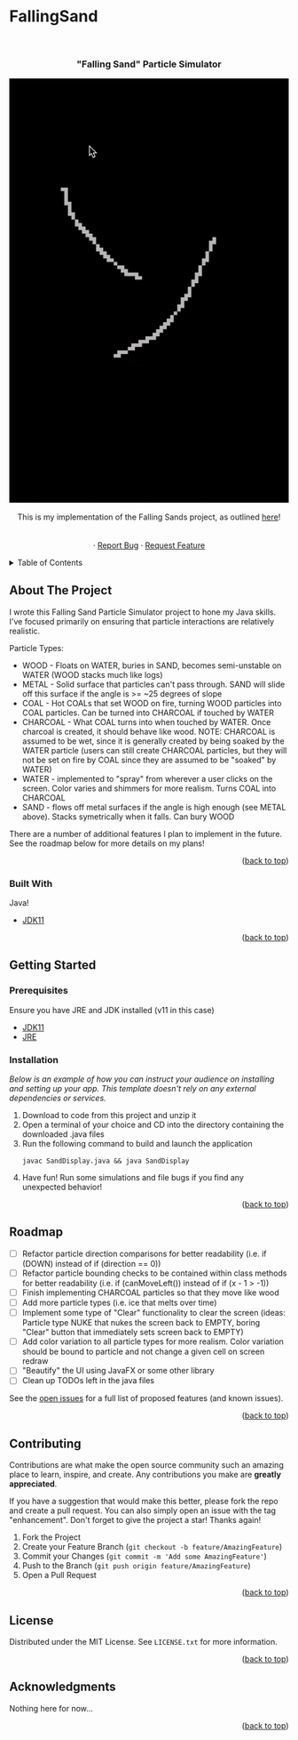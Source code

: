 # FallingSand
<div id="top"></div>

<!-- PROJECT SHIELDS -->


<!-- PROJECT LOGO -->
<br />
<div align="center">

  <h3 align="center">"Falling Sand" Particle Simulator</h3>
  
  ![](https://github.com/tuxedocurly/FallingSand/blob/main/images/SandDisaplyDemo.gif)

  <p align="center">
    This is my implementation of the Falling Sands project, as outlined <a href="http://nifty.stanford.edu/2017/feinberg-falling-sand/assignmentwithoutarrays.html">here</a>!
    <br />
    <br />
    <br />
    ·
    <a href="https://github.com/tuxedocurly/FallingSand/issues">Report Bug</a>
    ·
    <a href="https://github.com/tuxedocurly/FallingSand/issues">Request Feature</a>
  </p>
</div>



<!-- TABLE OF CONTENTS -->
<details>
  <summary>Table of Contents</summary>
  <ol>
    <li>
      <a href="#about-the-project">About The Project</a>
      <ul>
        <li><a href="#built-with">Built With</a></li>
      </ul>
    </li>
    <li>
      <a href="#getting-started">Getting Started</a>
      <ul>
        <li><a href="#prerequisites">Prerequisites</a></li>
        <li><a href="#installation">Installation</a></li>
      </ul>
    </li>
    <li><a href="#usage">Usage</a></li>
    <li><a href="#roadmap">Roadmap</a></li>
    <li><a href="#contributing">Contributing</a></li>
    <li><a href="#license">License</a></li>
    <li><a href="#contact">Contact</a></li>
    <li><a href="#acknowledgments">Acknowledgments</a></li>
  </ol>
</details>



<!-- ABOUT THE PROJECT -->
## About The Project

I wrote this Falling Sand Particle Simulator project to hone my Java skills. I've focused primarily on ensuring that particle interactions are relatively realistic.

Particle Types:
* WOOD - Floats on WATER, buries in SAND, becomes semi-unstable on WATER (WOOD stacks much like logs)
* METAL - Solid surface that particles can't pass through. SAND will slide off this surface if the angle is >= ~25 degrees of slope
* COAL - Hot COALs that set WOOD on fire, turning WOOD particles into COAL particles. Can be turned into CHARCOAL if touched by WATER
* CHARCOAL - What COAL turns into when touched by WATER. Once charcoal is created, it should behave like wood. NOTE: CHARCOAL is assumed to be wet, since it is generally created by being soaked by the WATER particle (users can still create CHARCOAL particles, but they will not be set on fire by COAL since they are assumed to be "soaked" by WATER)
* WATER - implemented to "spray" from wherever a user clicks on the screen. Color varies and shimmers for more realism. Turns COAL into CHARCOAL
* SAND - flows off metal surfaces if the angle is high enough (see METAL above). Stacks symetrically when it falls. Can bury WOOD

There are a number of additional features I plan to implement in the future. See the roadmap below for more details on my plans!

<p align="right">(<a href="#top">back to top</a>)</p>



### Built With

Java!

* [JDK11](https://www.oracle.com/java/technologies/javase/jdk11-archive-downloads.html)

<p align="right">(<a href="#top">back to top</a>)</p>



<!-- GETTING STARTED -->
## Getting Started

### Prerequisites

Ensure you have JRE and JDK installed (v11 in this case)
* [JDK11](https://www.oracle.com/java/technologies/javase/jdk11-archive-downloads.html)
* [JRE](https://www.java.com/en/download/manual.jsp)


### Installation

_Below is an example of how you can instruct your audience on installing and setting up your app. This template doesn't rely on any external dependencies or services._

1. Download to code from this project and unzip it
2. Open a terminal of your choice and CD into the directory containing the downloaded .java files
3. Run the following command to build and launch the application
   ```
   javac SandDisplay.java && java SandDisplay
   ```
4. Have fun! Run some simulations and file bugs if you find any unexpected behavior!

<p align="right">(<a href="#top">back to top</a>)</p>



<!-- ROADMAP -->
## Roadmap

- [ ] Refactor particle direction comparisons for better readability (i.e. if (DOWN) instead of if (direction == 0))
- [ ] Refactor particle bounding checks to be contained within class methods for better readability (i.e. if (canMoveLeft()) instead of if (x - 1 > -1))
- [ ] Finish implementing CHARCOAL particles so that they move like wood
- [ ] Add more particle types (i.e. ice that melts over time)
- [ ] Implement some type of "Clear" functionality to clear the screen (ideas: Particle type NUKE that nukes the screen back to EMPTY, boring "Clear" button that immediately sets screen back to EMPTY)
- [ ] Add color variation to all particle types for more realism. Color variation should be bound to particle and not change a given cell on screen redraw
- [ ] "Beautify" the UI using JavaFX or some other library
- [ ] Clean up TODOs left in the java files

See the [open issues](https://github.com/othneildrew/Best-README-Template/issues) for a full list of proposed features (and known issues).

<p align="right">(<a href="#top">back to top</a>)</p>



<!-- CONTRIBUTING -->
## Contributing

Contributions are what make the open source community such an amazing place to learn, inspire, and create. Any contributions you make are **greatly appreciated**.

If you have a suggestion that would make this better, please fork the repo and create a pull request. You can also simply open an issue with the tag "enhancement".
Don't forget to give the project a star! Thanks again!

1. Fork the Project
2. Create your Feature Branch (`git checkout -b feature/AmazingFeature`)
3. Commit your Changes (`git commit -m 'Add some AmazingFeature'`)
4. Push to the Branch (`git push origin feature/AmazingFeature`)
5. Open a Pull Request

<p align="right">(<a href="#top">back to top</a>)</p>



<!-- LICENSE -->
## License

Distributed under the MIT License. See `LICENSE.txt` for more information.


<p align="right">(<a href="#top">back to top</a>)</p>



<!-- ACKNOWLEDGMENTS -->
## Acknowledgments

Nothing here for now...

<p align="right">(<a href="#top">back to top</a>)</p>
